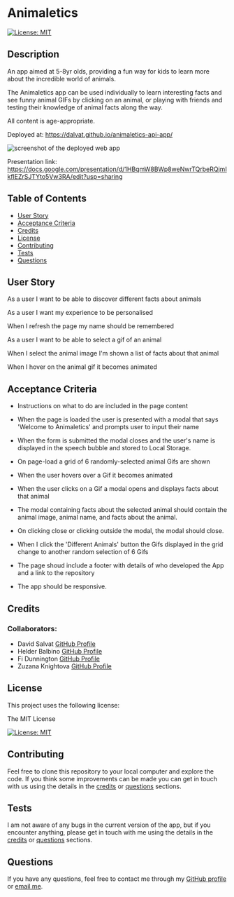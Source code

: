 # Animaletics

[![License: MIT](https://img.shields.io/badge/License-MIT-yellow.svg)](https://opensource.org/licenses/MIT)

## Description

An app aimed at 5-8yr olds, providing a fun way for kids to learn more about the incredible world of animals.

The Animaletics app can be used individually to learn interesting facts and see funny animal GIFs by clicking on an animal, or playing with friends and testing their knowledge of animal facts along the way. 

All content is age-appropriate.


Deployed at: <a href="https://dalvat.github.io/animaletics-api-app/" target="_blank">https://dalvat.github.io/animaletics-api-app/</a>

![screenshot of the deployed web app](./assets/images/animaletics%20screenshot.png)

Presentation link: https://docs.google.com/presentation/d/1HBqmW8BWp8weNwrTQrbeRQjmIkflEZrSJTYto5Vw3RA/edit?usp=sharing

## Table of Contents

- [User Story](#user-story)
- [Acceptance Criteria](#acceptance-criteria)
- [Credits](#credits)
- [License](#license)
- [Contributing](#contributing)
- [Tests](#tests)
- [Questions](#questions)

## User Story
As a user I want to be able to discover different facts about animals

As a user I want my experience to be personalised 

When I refresh the page my name should be remembered

As a user I want to be able to select a gif of an animal

When I select the animal image I'm shown a list of facts about that animal

When I hover on the animal gif it becomes animated


## Acceptance Criteria
- Instructions on what to do are included in the page content

- When the page is loaded the user is presented with a modal that says 'Welcome to Animaletics' and prompts user to input their name

- When the form is submitted the modal closes and the user's name is displayed in the speech bubble and stored to Local Storage.

- On page-load a grid of 6 randomly-selected animal Gifs are shown

- When the user hovers over a Gif it becomes animated

- When the user clicks on a Gif a modal opens and displays facts about that animal

- The modal containing facts about the selected animal should contain the animal image, animal name, and facts about the animal.

- On clicking close or clicking outside the modal, the modal should close.

- When I click the 'Different Animals' button the Gifs displayed in the grid change to another random selection of 6 Gifs

- The page shoud include a footer with details of who developed the App and a link to the repository

- The app should be responsive.

## Credits

### Collaborators:

- David Salvat [GitHub Profile](https://github.com/dalvat/)
- Helder Balbino [GitHub Profile](https://github.com/HelderBalbino)
- Fi Dunnington [GitHub Profile](https://github.com/fdunnington)
- Zuzana Knightova [GitHub Profile](https://github.com/ZuzanaElt)

## License

This project uses the following license:

The MIT License

[![License: MIT](https://img.shields.io/badge/License-MIT-yellow.svg)](https://opensource.org/licenses/MIT)

## Contributing

Feel free to clone this repository to your local computer and explore the code. If you think some improvements can be made you can get in touch with us using the details in the [credits](#credits) or [questions](#questions) sections.

## Tests

I am not aware of any bugs in the current version of the app, but if you encounter anything, please get in touch with me using the details in the [credits](#credits) or [questions](#questions) sections.

## Questions

If you have any questions, feel free to contact me through my [GitHub profile](https://github.com/dalvat) or [email me](mailto:dmlswebdev@gmail.com).
